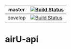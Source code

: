 | master  | [![Build Status](https://travis-ci.org/jon-whit/airU-api.svg?branch=master)](https://travis-ci.org/jon-whit/airU-api)  |
|---------|------------------------------------------------------------------------------------------------------------------------|
| develop | [![Build Status](https://travis-ci.org/jon-whit/airU-api.svg?branch=develop)](https://travis-ci.org/jon-whit/airU-api) |

# airU-api
